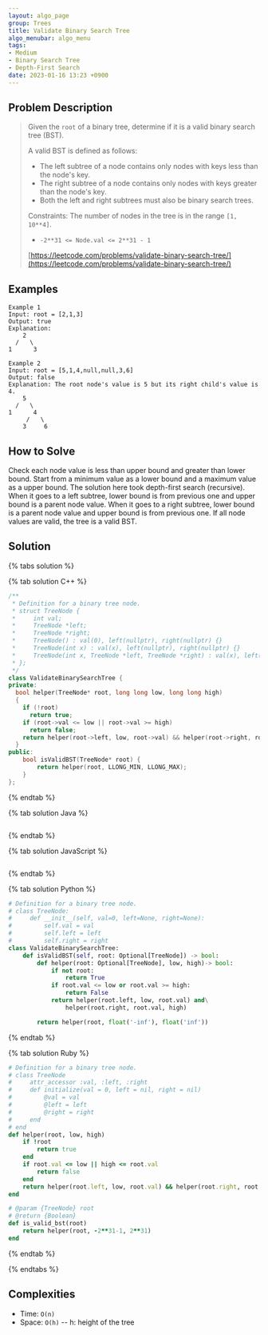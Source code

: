 ```yaml
---
layout: algo_page
group: Trees
title: Validate Binary Search Tree
algo_menubar: algo_menu
tags:
- Medium
- Binary Search Tree
- Depth-First Search
date: 2023-01-16 13:23 +0900
---
```


## Problem Description
> Given the `root` of a binary tree, determine if it is a valid binary search tree (BST).
>
> A valid BST is defined as follows:
> - The left  subtree of a node contains only nodes with keys less than the node's key.
> - The right subtree of a node contains only nodes with keys greater than the node's key.
> - Both the left and right subtrees must also be binary search trees.
>
> Constraints:
> The number of nodes in the tree is in the range `[1, 10**4]`.
> - `-2**31 <= Node.val <= 2**31 - 1`
>
> [https://leetcode.com/problems/validate-binary-search-tree/](https://leetcode.com/problems/validate-binary-search-tree/)

## Examples
```
Example 1
Input: root = [2,1,3]
Output: true
Explanation:
    2
  /   \
1      3
```

```
Example 2
Input: root = [5,1,4,null,null,3,6]
Output: false
Explanation: The root node's value is 5 but its right child's value is 4.
    5
  /   \
1      4
     /   \
    3     6
```

## How to Solve
Check each node value is less than upper bound and greater than lower bound.
Start from a minimum value as a lower bound and a maximum value as a upper bound.
The solution here took depth-first search (recursive).
When it goes to a left subtree, lower bound is from previous one and upper bound is a parent node value.
When it goes to a right subtree, lower bound is a parent node value and upper bound is from previous one.
If all node values are valid, the tree is a valid BST.

## Solution

{% tabs solution %}

{% tab solution C++ %}
```cpp
/**
 * Definition for a binary tree node.
 * struct TreeNode {
 *     int val;
 *     TreeNode *left;
 *     TreeNode *right;
 *     TreeNode() : val(0), left(nullptr), right(nullptr) {}
 *     TreeNode(int x) : val(x), left(nullptr), right(nullptr) {}
 *     TreeNode(int x, TreeNode *left, TreeNode *right) : val(x), left(left), right(right) {}
 * };
 */
class ValidateBinarySearchTree {
private:
  bool helper(TreeNode* root, long long low, long long high)
  {
    if (!root)
      return true;
    if (root->val <= low || root->val >= high)
      return false;
    return helper(root->left, low, root->val) && helper(root->right, root->val, high);
  }
public:
    bool isValidBST(TreeNode* root) {
        return helper(root, LLONG_MIN, LLONG_MAX);
    }
};
```
{% endtab %}

{% tab solution Java %}
```java

```
{% endtab %}

{% tab solution JavaScript %}
```js

```
{% endtab %}

{% tab solution Python %}
```python
# Definition for a binary tree node.
# class TreeNode:
#     def __init__(self, val=0, left=None, right=None):
#         self.val = val
#         self.left = left
#         self.right = right
class ValidateBinarySearchTree:
    def isValidBST(self, root: Optional[TreeNode]) -> bool:
        def helper(root: Optional[TreeNode], low, high)-> bool:
            if not root:
                return True
            if root.val <= low or root.val >= high:
                return False
            return helper(root.left, low, root.val) and\
                helper(root.right, root.val, high)

        return helper(root, float('-inf'), float('inf'))
```
{% endtab %}

{% tab solution Ruby %}
```ruby
# Definition for a binary tree node.
# class TreeNode
#     attr_accessor :val, :left, :right
#     def initialize(val = 0, left = nil, right = nil)
#         @val = val
#         @left = left
#         @right = right
#     end
# end
def helper(root, low, high)
    if !root
        return true
    end
    if root.val <= low || high <= root.val
        return false
    end
    return helper(root.left, low, root.val) && helper(root.right, root.val, high)
end

# @param {TreeNode} root
# @return {Boolean}
def is_valid_bst(root)
    return helper(root, -2**31-1, 2**31)
end
```
{% endtab %}

{% endtabs %}



## Complexities
- Time: `O(n)`
- Space: `O(h)` -- h: height of the tree
